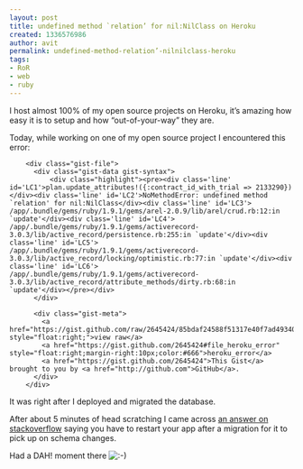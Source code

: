 ```yaml
---
layout: post
title: undefined method `relation’ for nil:NilClass on Heroku
created: 1336576986
author: avit
permalink: undefined-method-relation’-nilnilclass-heroku
tags:
- RoR
- web
- ruby
---
```

<p>I host almost 100% of my open source projects on Heroku, it’s amazing how easy it is to setup and how “out-of-your-way” they are.</p>
<p>Today, while working on one of my open source project I encountered this error:</p>
<div id="gist-2645424" class="gist">
    
        <div class="gist-file">
          <div class="gist-data gist-syntax">
              <div class="highlight"><pre><div class='line' id='LC1'>plan.update_attributes!({:contract_id_with_trial => 2133290})</div><div class='line' id='LC2'>NoMethodError: undefined method `relation' for nil:NilClass</div><div class='line' id='LC3'>	/app/.bundle/gems/ruby/1.9.1/gems/arel-2.0.9/lib/arel/crud.rb:12:in `update'</div><div class='line' id='LC4'>	/app/.bundle/gems/ruby/1.9.1/gems/activerecord-3.0.3/lib/active_record/persistence.rb:255:in `update'</div><div class='line' id='LC5'>	/app/.bundle/gems/ruby/1.9.1/gems/activerecord-3.0.3/lib/active_record/locking/optimistic.rb:77:in `update'</div><div class='line' id='LC6'>	/app/.bundle/gems/ruby/1.9.1/gems/activerecord-3.0.3/lib/active_record/attribute_methods/dirty.rb:68:in `update'</div></pre></div>
          </div>

          <div class="gist-meta">
            <a href="https://gist.github.com/raw/2645424/85bdaf24588f51317e40f7ad493400e41662009e/heroku_error" style="float:right;">view raw</a>
            <a href="https://gist.github.com/2645424#file_heroku_error" style="float:right;margin-right:10px;color:#666">heroku_error</a>
            <a href="https://gist.github.com/2645424">This Gist</a> brought to you by <a href="http://github.com">GitHub</a>.
          </div>
        </div>
</div>

<p>It was right after I deployed and migrated the database.</p>
<p>After about 5 minutes of head scratching I came across <a href="http://stackoverflow.com/questions/7373039/getting-nomethoderror-undefined-method-name-for-nilnilclass-when-creating-a" target="_blank">an answer on stackoverflow</a> saying you have to restart your app after a migration for it to pick up on schema changes.</p>
<p>Had a DAH! moment there <img src='http://www.kensodev.com/wp-includes/images/smilies/icon_smile.gif' alt=':-)' class='wp-smiley' /> </p>
